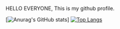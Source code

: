 HELLO EVERYONE, 
This is my github profile.

[![Anurag's GitHub stats](https://github-readme-stats.vercel.app/api?username=ChitsanuphongCh&show_icons=true&theme=radical)]
[![Top Langs](https://github-readme-stats.vercel.app/api/top-langs/?username=ChitsanuphongCh&hide=javascript,html&show_icons=true&theme=radical)](https://github.com/anuraghazra/github-readme-stats)

